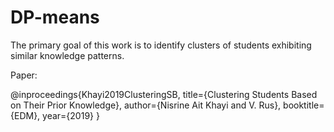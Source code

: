 # DP-means

The primary goal of this work is to identify clusters of students exhibiting similar knowledge patterns.

Paper:

@inproceedings{Khayi2019ClusteringSB,
  title={Clustering Students Based on Their Prior Knowledge},
  author={Nisrine Ait Khayi and V. Rus},
  booktitle={EDM},
  year={2019}
}

